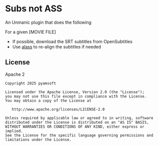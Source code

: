 # Subs not ASS

An Unmanic plugin that does the following

For a given [MOVIE FILE]

- If possible, download the SRT subtitles from OpenSubtitles
- Use [alass](https://github.com/kaegi/alass) to re-align the subtitles if needed

## License

Apache 2

```
Copyright 2025 pyamsoft

Licensed under the Apache License, Version 2.0 (the "License");
you may not use this file except in compliance with the License.
You may obtain a copy of the License at

   http://www.apache.org/licenses/LICENSE-2.0

Unless required by applicable law or agreed to in writing, software
distributed under the License is distributed on an "AS IS" BASIS,
WITHOUT WARRANTIES OR CONDITIONS OF ANY KIND, either express or implied.
See the License for the specific language governing permissions and
limitations under the License.
```
